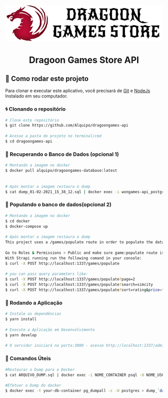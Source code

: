 <p align="center">
  <img  alt="Dragoon Games Store" title="Draggon Games Store" src=".github/readme/logo-full-dark.svg" />
</p>

<h1 align="center">
Dragoon Games Store API 
</h1>

## 🚀 Como rodar este projeto

Para clonar e executar este aplicativo, você precisará de [Git](https://git-scm.com) e [NodeJs](https://nodejs.org/en/) Instalado em seu computador.

### 🌀 Clonando o repositório

```bash
# Clone este repositório
$ git clone https://github.com/Alquipo/dragoongames-api

# Acesse a pasta do projeto no terminal/cmd
$ cd dragoongames-api
```

### 🏦 Recuperando o Banco de Dados (opcional 1)

```bash
# Montando a imagem no docker
$ docker pull alquipo/dragoongames-database:latest


# Após montar a imagem restaura o dump
$ cat dump_01-02-2021_15_38_12.sql | docker exec -i wongames-api_postgres_1 psql -U wonGames -d wonGames

```

### 🏦 Populando o banco de dados(opcional 2)

```bash
# Montando a imagem no docker
$ cd docker
$ docker-compose up

# Após montar a imagem restaura o dump
This project uses a /games/populate route in order to populate the data via GoG site. In order to make it work, follow the steps:

Go to Roles & Permissions > Public and make sure game:populate route is public available and the upload as well
With Strapi running run the following comand in your console:
$ curl -X POST http://localhost:1337/games/populate

# you can pass query parameters like:
$ curl -X POST http://localhost:1337/games/populate?page=2
$ curl -X POST http://localhost:1337/games/populate?search=simcity
$ curl -X POST http://localhost:1337/games/populate?sort=rating&price=free
```

### 🎲 Rodando a Aplicação

```bash
# Instale as dependências
$ yarn install

# Execute a Aplicação em Desenvolvimento
$ yarn develop

# O servidor iniciará na porta:3000 - acesse http://localhost:1337/admin

```

### 💾 Comandos Úteis

```bash
#Restaurar o Dump para o Docker
$ cat ARQUIVO_DUMP.sql | docker exec -i NOME_CONTAINER psql -U NOME_USUÁRIO -d wonGames

#Efetuar o Dump do docker
$ docker exec -t your-db-container pg_dumpall -c -U postgres > dump_`date +%d-%m-%Y"_"%H_%M_%S`.sql



```
